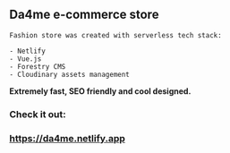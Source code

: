 ## Da4me e-commerce store
```
Fashion store was created with serverless tech stack:

- Netlify
- Vue.js
- Forestry CMS
- Cloudinary assets management
```
**Extremely fast, SEO friendly and cool designed.**
### Check it out:
### https://da4me.netlify.app
